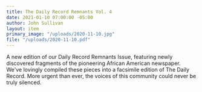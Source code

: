 ```yaml
---
title: The Daily Record Remnants Vol. 4
date: 2021-01-10 07:00:00 -05:00
author: John Sullivan
layout: item
primary_image: "/uploads/2020-11-10.jpg"
file: "/uploads/2020-11-10.pdf"
---
```


A new edition of our Daily Record Remnants Issue, featuring newly discovered fragments of the pioneering African American newspaper. We've lovingly compiled these pieces into a facsimile edition of The Daily Record. More urgent than ever, the voices of this community could never be truly silenced.